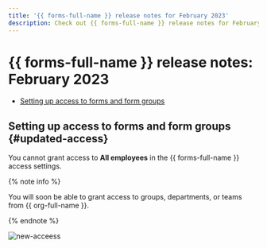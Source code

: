 ```yaml
---
title: '{{ forms-full-name }} release notes for February 2023'
description: Check out {{ forms-full-name }} release notes for February 2023.
---
```


# {{ forms-full-name }} release notes: February 2023

* [Setting up access to forms and form groups](#updated-access)

## Setting up access to forms and form groups {#updated-access}

You cannot grant access to **All employees** in the {{ forms-full-name }} access settings.

{% note info %}

You will soon be able to grant access to groups, departments, or teams from {{ org-full-name }}.

{% endnote %}

![new-acceess](../../_assets/forms/new-access.png)